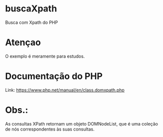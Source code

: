 # buscaXpath
Busca com Xpath do PHP

# Atençao
O exemplo é meramente para estudos.

# Documentação do PHP
Link: https://www.php.net/manual/en/class.domxpath.php

# Obs.:
As consultas XPath retornam um objeto DOMNodeList, que é uma coleção de nós correspondentes às suas consultas. 
